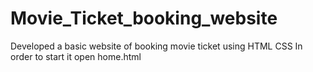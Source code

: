 # Movie_Ticket_booking_website
Developed a basic website of booking movie ticket using HTML CSS 
In order to start it open home.html

